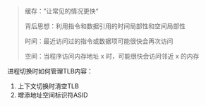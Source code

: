>缓存：”让常见的情况更快“
>
>背后思想：利用指令和数据引用的时间局部性和空间局部性
>
>时间：最近访问过的指令或数据项可能很快会再次访问
>
>空间：当程序访问内存地址 x 时，可能很快会访问邻近 x 的内存

进程切换时如何管理TLB内容：

1. 上下文切换时清空TLB
2. 增添地址空间标识符ASID